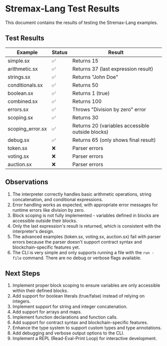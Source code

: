  # Stremax-Lang Test Results

This document contains the results of testing the Stremax-Lang examples.

## Test Results

| Example | Status | Result |
|---------|--------|--------|
| simple.sx | ✅ | Returns 15 |
| arithmetic.sx | ✅ | Returns 37 (last expression result) |
| strings.sx | ✅ | Returns "John Doe" |
| conditionals.sx | ✅ | Returns 50 |
| boolean.sx | ✅ | Returns 1 (true) |
| combined.sx | ✅ | Returns 100 |
| errors.sx | ✅ | Throws "Division by zero" error |
| scoping.sx | ✅ | Returns 30 |
| scoping_error.sx | ✅ | Returns 20 (variables accessible outside blocks) |
| debug.sx | ✅ | Returns 65 (only shows final result) |
| token.sx | ❌ | Parser errors |
| voting.sx | ❌ | Parser errors |
| auction.sx | ❌ | Parser errors |

## Observations

1. The interpreter correctly handles basic arithmetic operations, string concatenation, and conditional expressions.
2. Error handling works as expected, with appropriate error messages for runtime errors like division by zero.
3. Block scoping is not fully implemented - variables defined in blocks are accessible outside their blocks.
4. Only the last expression's result is returned, which is consistent with the interpreter's design.
5. The advanced examples (token.sx, voting.sx, auction.sx) fail with parser errors because the parser doesn't support contract syntax and blockchain-specific features yet.
6. The CLI is very simple and only supports running a file with the `run -file` command. There are no debug or verbose flags available.

## Next Steps

1. Implement proper block scoping to ensure variables are only accessible within their defined blocks.
2. Add support for boolean literals (true/false) instead of relying on integers.
3. Implement support for string and integer concatenation.
4. Add support for arrays and maps.
5. Implement function declarations and function calls.
6. Add support for contract syntax and blockchain-specific features.
7. Enhance the type system to support custom types and type annotations.
8. Add debugging and verbose output options to the CLI.
9. Implement a REPL (Read-Eval-Print Loop) for interactive development. 